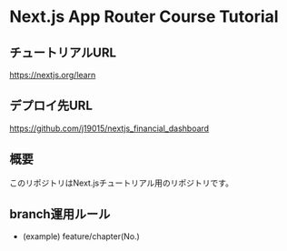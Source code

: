 # Next.js App Router Course Tutorial

## チュートリアルURL
https://nextjs.org/learn

## デプロイ先URL
https://github.com/j19015/nextjs_financial_dashboard

## 概要
このリポジトリはNext.jsチュートリアル用のリポジトリです。

## branch運用ルール

- (example) feature/chapter(No.)


